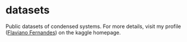 # datasets
 Public datasets of condensed systems. For more details, visit my profile ([Flaviano Fernandes](https://www.kaggle.com/flavianofernandes)) on the kaggle homepage.
